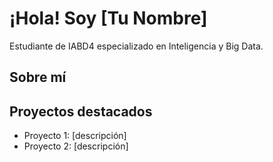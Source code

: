 # ¡Hola! Soy [Tu Nombre]

Estudiante de IABD4 especializado en Inteligencia y Big Data.

## Sobre mí


## Proyectos destacados 
- Proyecto 1: [descripción]
- Proyecto 2: [descripción]
